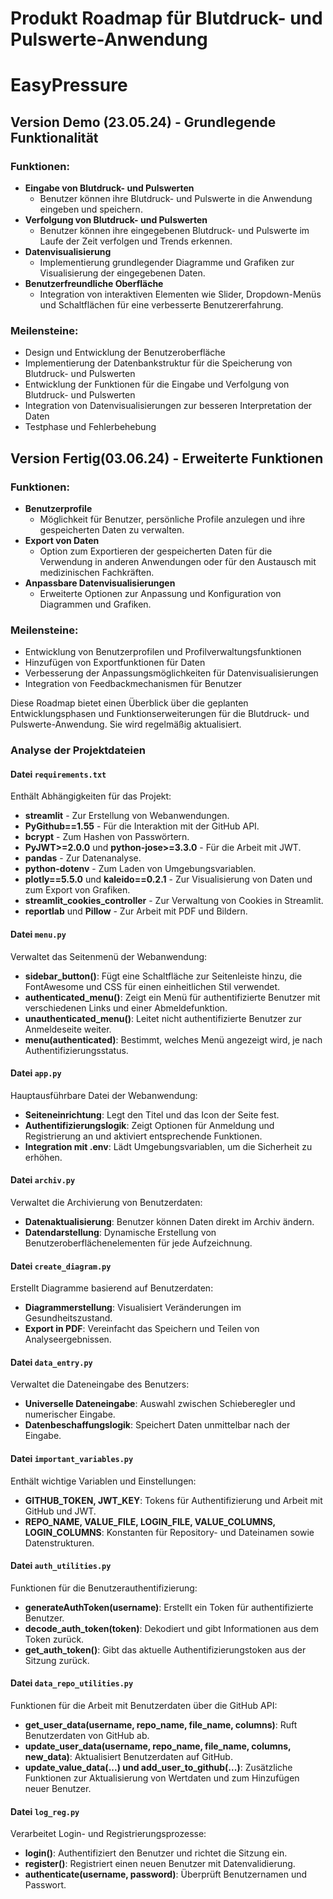 # Produkt Roadmap für Blutdruck- und Pulswerte-Anwendung

# EasyPressure

## Version Demo (23.05.24) - Grundlegende Funktionalität

### Funktionen:
- **Eingabe von Blutdruck- und Pulswerten**
  - Benutzer können ihre Blutdruck- und Pulswerte in die Anwendung eingeben und speichern.
- **Verfolgung von Blutdruck- und Pulswerten**
  - Benutzer können ihre eingegebenen Blutdruck- und Pulswerte im Laufe der Zeit verfolgen und Trends erkennen.
- **Datenvisualisierung**
  - Implementierung grundlegender Diagramme und Grafiken zur Visualisierung der eingegebenen Daten.
- **Benutzerfreundliche Oberfläche**
  - Integration von interaktiven Elementen wie Slider, Dropdown-Menüs und Schaltflächen für eine verbesserte Benutzererfahrung.

### Meilensteine:
- Design und Entwicklung der Benutzeroberfläche 
- Implementierung der Datenbankstruktur für die Speicherung von Blutdruck- und Pulswerten
- Entwicklung der Funktionen für die Eingabe und Verfolgung von Blutdruck- und Pulswerten
- Integration von Datenvisualisierungen zur besseren Interpretation der Daten 
- Testphase und Fehlerbehebung 

## Version Fertig(03.06.24) - Erweiterte Funktionen 

### Funktionen:
- **Benutzerprofile**
  - Möglichkeit für Benutzer, persönliche Profile anzulegen und ihre gespeicherten Daten zu verwalten.
- **Export von Daten**
  - Option zum Exportieren der gespeicherten Daten für die Verwendung in anderen Anwendungen oder für den Austausch mit medizinischen Fachkräften.
- **Anpassbare Datenvisualisierungen**
  - Erweiterte Optionen zur Anpassung und Konfiguration von Diagrammen und Grafiken.

### Meilensteine:
- Entwicklung von Benutzerprofilen und Profilverwaltungsfunktionen  
- Hinzufügen von Exportfunktionen für Daten 
- Verbesserung der Anpassungsmöglichkeiten für Datenvisualisierungen 
- Integration von Feedbackmechanismen für Benutzer 


Diese Roadmap bietet einen Überblick über die geplanten Entwicklungsphasen und Funktionserweiterungen für die Blutdruck- und Pulswerte-Anwendung. Sie wird regelmäßig aktualisiert.

### Analyse der Projektdateien

#### Datei `requirements.txt`
Enthält Abhängigkeiten für das Projekt:
- **streamlit** - Zur Erstellung von Webanwendungen.
- **PyGithub==1.55** - Für die Interaktion mit der GitHub API.
- **bcrypt** - Zum Hashen von Passwörtern.
- **PyJWT>=2.0.0** und **python-jose>=3.3.0** - Für die Arbeit mit JWT.
- **pandas** - Zur Datenanalyse.
- **python-dotenv** - Zum Laden von Umgebungsvariablen.
- **plotly==5.5.0** und **kaleido==0.2.1** - Zur Visualisierung von Daten und zum Export von Grafiken.
- **streamlit_cookies_controller** - Zur Verwaltung von Cookies in Streamlit.
- **reportlab** und **Pillow** - Zur Arbeit mit PDF und Bildern.

#### Datei `menu.py`
Verwaltet das Seitenmenü der Webanwendung:
- **sidebar_button()**: Fügt eine Schaltfläche zur Seitenleiste hinzu, die FontAwesome und CSS für einen einheitlichen Stil verwendet.
- **authenticated_menu()**: Zeigt ein Menü für authentifizierte Benutzer mit verschiedenen Links und einer Abmeldefunktion.
- **unauthenticated_menu()**: Leitet nicht authentifizierte Benutzer zur Anmeldeseite weiter.
- **menu(authenticated)**: Bestimmt, welches Menü angezeigt wird, je nach Authentifizierungsstatus.

#### Datei `app.py`
Hauptausführbare Datei der Webanwendung:
- **Seiteneinrichtung**: Legt den Titel und das Icon der Seite fest.
- **Authentifizierungslogik**: Zeigt Optionen für Anmeldung und Registrierung an und aktiviert entsprechende Funktionen.
- **Integration mit .env**: Lädt Umgebungsvariablen, um die Sicherheit zu erhöhen.

#### Datei `archiv.py`
Verwaltet die Archivierung von Benutzerdaten:
- **Datenaktualisierung**: Benutzer können Daten direkt im Archiv ändern.
- **Datendarstellung**: Dynamische Erstellung von Benutzeroberflächenelementen für jede Aufzeichnung.

#### Datei `create_diagram.py`
Erstellt Diagramme basierend auf Benutzerdaten:
- **Diagrammerstellung**: Visualisiert Veränderungen im Gesundheitszustand.
- **Export in PDF**: Vereinfacht das Speichern und Teilen von Analyseergebnissen.

#### Datei `data_entry.py`
Verwaltet die Dateneingabe des Benutzers:
- **Universelle Dateneingabe**: Auswahl zwischen Schieberegler und numerischer Eingabe.
- **Datenbeschaffungslogik**: Speichert Daten unmittelbar nach der Eingabe.

#### Datei `important_variables.py`
Enthält wichtige Variablen und Einstellungen: 
- **GITHUB_TOKEN, JWT_KEY**: Tokens für Authentifizierung und Arbeit mit GitHub und JWT.
- **REPO_NAME, VALUE_FILE, LOGIN_FILE, VALUE_COLUMNS, LOGIN_COLUMNS**: Konstanten für Repository- und Dateinamen sowie Datenstrukturen.

#### Datei `auth_utilities.py`
Funktionen für die Benutzerauthentifizierung:
- **generateAuthToken(username)**: Erstellt ein Token für authentifizierte Benutzer.
- **decode_auth_token(token)**: Dekodiert und gibt Informationen aus dem Token zurück.
- **get_auth_token()**: Gibt das aktuelle Authentifizierungstoken aus der Sitzung zurück.

#### Datei `data_repo_utilities.py`
Funktionen für die Arbeit mit Benutzerdaten über die GitHub API:
- **get_user_data(username, repo_name, file_name, columns)**: Ruft Benutzerdaten von GitHub ab.
- **update_user_data(username, repo_name, file_name, columns, new_data)**: Aktualisiert Benutzerdaten auf GitHub.
- **update_value_data(...) und add_user_to_github(...)**: Zusätzliche Funktionen zur Aktualisierung von Wertdaten und zum Hinzufügen neuer Benutzer.

#### Datei `log_reg.py`
Verarbeitet Login- und Registrierungsprozesse:
- **login()**: Authentifiziert den Benutzer und richtet die Sitzung ein.
- **register()**: Registriert einen neuen Benutzer mit Datenvalidierung.
- **authenticate(username, password)**: Überprüft Benutzernamen und Passwort.